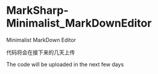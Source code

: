 # MarkSharp-Minimalist_MarkDownEditor
Minimalist MarkDown Editor

代码将会在接下来的几天上传

The code will be uploaded in the next few days
